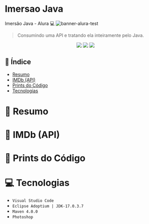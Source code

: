 # Imersao Java 
Imersão Java - Alura 💻
![banner-alura-test](https://user-images.githubusercontent.com/72393735/180234257-f069f123-cbb4-4c85-9c9b-3c9eec61905c.png)

> Consumindo uma API e tratando ela inteiramente pelo Java.

<p align="center"> 
<img src="https://img.shields.io/badge/STATUS-CONCLU%C3%8DDO-green"/> <img src="https://img.shields.io/badge/LINGUAGEM-JAVA-red"/> <img src="https://img.shields.io/badge/IDE-VSCODE-blue"/>
</p>

## 📌 Índice
* [Resumo](#Resumo-Projeto)
* [IMDb (API)](#IMDb-API)
* [Prints do Código](#Prints-do-Código)
* [Tecnologias](#Tecnologias)

# 📄 Resumo

# 🎥 IMDb (API)

# 📸 Prints do Código

# 💻 Tecnologias
- ``Visual Studio Code``
- ``Eclipse Adoptium | JDK-17.0.3.7``
- ``Maven 4.0.0``
- ``Photoshop``
